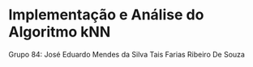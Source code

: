 # Implementação e Análise do Algoritmo kNN 
Grupo 84:
José Eduardo Mendes da Silva 
Tais Farias Ribeiro De Souza 
